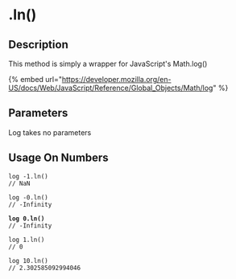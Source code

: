 # .ln()

## Description

This method is simply a wrapper for JavaScript's Math.log()

{% embed url="https://developer.mozilla.org/en-US/docs/Web/JavaScript/Reference/Global_Objects/Math/log" %}

## Parameters

Log takes no parameters

## Usage On Numbers

<pre class="language-javascript"><code class="lang-javascript">log -1.ln()
// NaN

log -0.ln()
// -Infinity

<strong>log 0.ln()
</strong>// -Infinity

log 1.ln()
// 0

log 10.ln()
// 2.302585092994046
</code></pre>

